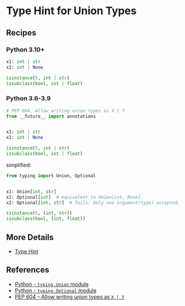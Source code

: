 # Type Hint for Union Types

## Recipes

### Python 3.10+

```python
x1: int | str
x2: int | None

isinstance(5, int | str)
issubclass(bool, int | float)
```

### Python 3.6-3.9

```python
# PEP 604, Allow writing union types as X | Y
from __future__ import annotations


x1: int | str
x2: int | None

isinstance(5, int | str)
issubclass(bool, int | float)
```

simplified:

```python
from typing import Union, Optional


x1: Union[int, str]
x2: Optional[int]  # equivalent to Union[int, None].
x2: Optional[int, str]  # fails: Only one argument(type) accepted.

isinstance(5, (int, str))
issubclass(bool, (int, float))
```

## More Details

- [Type Hint](type_hint)

## References

- [Python - `typing.Union` module](https://docs.python.org/3/library/typing.html#typing.Union)
- [Python - `typing.Optional` module](https://docs.python.org/3/library/typing.html#typing.Optional)
- [PEP 604 – Allow writing union types as `X | Y`](https://peps.python.org/pep-0604/)
